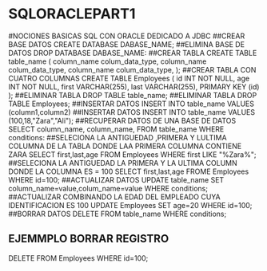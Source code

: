 # SQLORACLEPART1
#NOCIONES BASICAS SQL CON ORACLE DEDICADO A JDBC
##CREAR BASE DATOS
CREATE DATABASE DABASE_NAME;
##ELIMINA BASE DE DATOS
DROP DATABASE DABASE_NAME:
##CREAR TABLA
CREATE TABLE table_name
(
column_name colum_data_type,
column_name colum_data_type,
column_name colum_data_type,
);
##CREAR TABLA CON CUATRO COLUMNAS
CREATE TABLE Employees
(
id INT NOT NULL,
age INT NOT NULL,
first VARCHAR(255),
last VARCHAR(255),
PRIMARY KEY (id)
);
##ELIMINAR TABLA
DROP TABLE table_name;
##ELIMINAR TABLA
DROP TABLE Employees;
##INSERTAR DATOS
INSERT INTO table_name VALUES (column1,column2)
##INSERTAR DATOS
INSERT INTO table_name VALUES (100,18,"Zara","Ali");
##RECUPERAR DATOS DE UNA BASE DE DATOS
SELECT column_name, column_name,
FROM table_name
WHERE conditions:
##SELECIONA LA ANTIGUEDAD ,PRIMERA Y LULTIMA COLUMNA DE LA TABLA DONDE LAA PRIMERA COLUMNA CONTIENE ZARA
SELECT first,last,age
FROM Employees 
WHERE first LIKE "%Zara%";
##SELECIONA LA ANTIGUEDAD LA PRIMERA Y LA ULTIMA COLUMN DONDE LA COLUMNA ES = 100
SELECT first,last,age
FROME Employees
WHERE id=100;
##ACTUALIZAR DATOS
UPDATE table_name
SET column_name=value,colum_name=value
WHERE conditions;
##ACTUALIZAR COMBINANDO LA EDAD DEL EMPLEADO CUYA IDENTIFICACION ES 100
UPDATE Employees SET age=20 WHERE id=100;
##BORRAR DATOS
DELETE FROM table_name WHERE conditions;
## EJEMMPLO BORRAR REGISTRO 
DELETE FROM Employees WHERE id=100;
